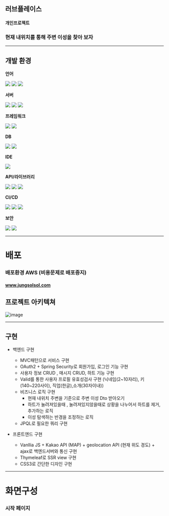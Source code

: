 ## 러브플레이스
#### 개인프로젝트

### 현재 내위치를 통해 주변 이성을 찾아 보자
------------

## 개발 환경

**언어** 

<img src="https://img.shields.io/badge/java-007396?style=for-the-badge&logo=java&logoColor=white"> <img src="https://img.shields.io/badge/html5-E34F26?style=for-the-badge&logo=javascript&logoColor=white"> <img src="https://img.shields.io/badge/css-1572B6?style=for-the-badge&logo=css3&logoColor=white">

**서버** 

<img src="https://img.shields.io/badge/apache tomcat-F8DC75?style=for-the-badge&logo=apachetomcat&logoColor=white"> <img src="https://img.shields.io/badge/amazonaws-232F3E?style=for-the-badge&logo=amazonaws&logoColor=white"> <img src="https://img.shields.io/badge/ubuntu-FCC624?style=for-the-badge&logo=ubuntu&logoColor=black">

**프레임워크** 

<img src="https://img.shields.io/badge/springboot-6DB33F?style=for-the-badge&logo=springboot&logoColor=white"> <img src="https://img.shields.io/badge/spring data jpa-6DB33F?style=for-the-badge&logo=springdatajpat&logoColor=white"> 



**DB**

<img src="https://img.shields.io/badge/mysql-1572B6?style=for-the-badge&logo=mysql&logoColor=white">  <img src="https://img.shields.io/badge/amazonaws rds-E34F26?style=for-the-badge&logo=amazonawsrds&logoColor=white">

**IDE** 

<img src="https://img.shields.io/badge/intellij-1572B6?style=for-the-badge&logo=intellij&logoColor=white"> 

**API/라이브러리** 

<img src="https://img.shields.io/badge/googlelogin api-DD0031?style=for-the-badge&logo=googlelogin api&logoColor=white"> <img src="https://img.shields.io/badge/kakaomap api-FFCA28?style=for-the-badge&logo=kakaomap api&logoColor=white"> <img src="https://img.shields.io/badge/thymeleaf-47A248?style=for-the-badge&logo=thymeleaf&logoColor=white"> 

**CI/CD** 

<img src="https://img.shields.io/badge/git-F05032?style=for-the-badge&logo=git&logoColor=white"> <img src="https://img.shields.io/badge/github action-F05032?style=for-the-badge&logo=github action&logoColor=white"> <img src="https://img.shields.io/badge/codedeploy-4053D6?style=for-the-badge&logo=codedeploy&logoColor=white"> 

**보안** 

<img src="https://img.shields.io/badge/spring security-6DB33F?style=for-the-badge&logo=springsecurity&logoColor=white"> <img src="https://img.shields.io/badge/ssl-000000?style=for-the-badge&logo=ssl&logoColor=white"> 

------------
# 배포

### 배포환경 AWS (비용문제로 배포중지)
#### www.jungsolsol.com

## 프로젝트 아키텍쳐
![image](https://user-images.githubusercontent.com/88434960/206699983-5a77f4b5-07bc-42c2-971e-5bec5ac5ab13.png)


------------

## 구현 

* 백엔드 구현

    * MVC패턴으로 서비스 구현 
    * OAuth2 + Spring Security로 회원가입, 로그인 기능 구현
    * 사용자 정보 CRUD , 매시지 CRUD, 하트 기능 구현
    * Valid를 통한 사용자 프로필 유효성검사 구현 (닉네임(2~10자리), 키(140~220사이), 직업(한글),소개(30자이내))
    * 비즈니스 로직 구현
      * 현재 내위치 주변을 기준으로 주변 이성 Dto 받아오기
      * 하트가 눌려져있을때 , 눌려져있지않을때로 상황을 나누어서 하트를 제거, 추가하는 로직
      * 이성 탐색하는 반경을 조정하는 로직
    * JPQL로 필요한 쿼리 구현
    
* 프론트엔드 구현

    * Vanllia JS + Kakao API (MAP) + geolocation API (현재 위도 경도) + ajax로 백엔드서버와 통신 구현 
    * Thymeleaf로 SSR view 구현 
    * CSS3로 간단한 디자인 구현

------------
# 화면구성 

### 시작 페이지

